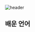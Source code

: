 ![header](https://capsule-render.vercel.app/api?type=egg&color=gradient&height=300&section=header&text=welcome%2&fontSize=50&desc=park-jaewook's%20Github%20profile)



## 배운 언어

